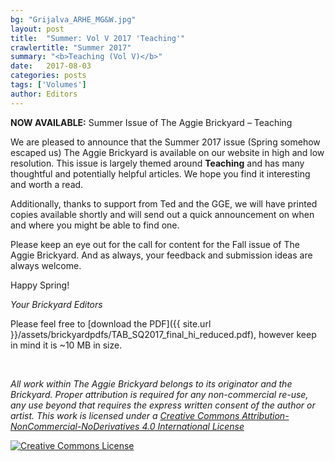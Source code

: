 ```yaml
---
bg: "Grijalva_ARHE_MG&W.jpg"
layout: post
title:  "Summer: Vol V 2017 'Teaching'"
crawlertitle: "Summer 2017"
summary: "<b>Teaching (Vol V)</b>"
date:   2017-08-03
categories: posts
tags: ['Volumes']
author: Editors
---
```


**NOW AVAILABLE:** Summer Issue of The Aggie Brickyard – Teaching

We are pleased to announce that the Summer 2017 issue (Spring somehow escaped us) The Aggie Brickyard is available on our website in high and low resolution. This issue is largely themed around **Teaching** and has many thoughtful and potentially helpful articles. We hope you find it interesting and worth a read.

Additionally, thanks to support from Ted and the GGE, we will have printed copies available shortly and will send out a quick announcement on when and where you might be able to find one.

Please keep an eye out for the call for content for the Fall issue of The Aggie Brickyard. And as always, your feedback and submission ideas are always welcome.

Happy Spring!

*Your Brickyard Editors*

Please feel free to [download the PDF]({{ site.url }}/assets/brickyardpdfs/TAB_SQ2017_final_hi_reduced.pdf), however keep in mind it is ~10 MB in size.

<br>

<object style="width: 100%; height: 820px" data="/assets/brickyardpdfs/TAB_SQ2017_final_hi_reduced.pdf" type="application/pdf"></object>

*All work within The Aggie Brickyard belongs to its originator and the Brickyard. Proper attribution is required for any non-commercial re-use, any use beyond that requires the express written consent of the author or artist. This <span xmlns:dct="http://purl.org/dc/terms/" href="http://purl.org/dc/dcmitype/Text" rel="dct:type">work</span> is licensed under a <a rel="license" href="http://creativecommons.org/licenses/by-nc-nd/4.0/">Creative Commons Attribution-NonCommercial-NoDerivatives 4.0 International License</a>*

<a rel="license" href="http://creativecommons.org/licenses/by-nc-nd/4.0/"><img alt="Creative Commons License" style="border-width:0" src="https://i.creativecommons.org/l/by-nc-nd/4.0/88x31.png" /></a><br />
